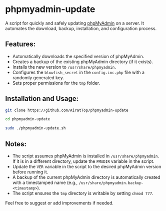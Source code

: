 # phpmyadmin-update

A script for quickly and safely updating [phpMyAdmin](https://www.phpmyadmin.net/) on a server. It automates the download, backup, installation, and configuration process.

## Features:
- Automatically downloads the specified version of phpMyAdmin.
- Creates a backup of the existing phpMyAdmin directory (if it exists).
- Installs the new version to `/usr/share/phpmyadmin`.
- Configures the `blowfish_secret` in the `config.inc.php` file with a randomly generated key.
- Sets proper permissions for the `tmp` folder.

## Installation and Usage:
```bash
git clone https://github.com/AiratTop/phpmyadmin-update

cd phpmyadmin-update

sudo ./phpmyadmin-update.sh
```

## Notes:
- The script assumes phpMyAdmin is installed in `/usr/share/phpmyadmin`. If it is in a different directory, update the `PMADIR` variable in the script.
- Update the `VER` variable in the script to the desired phpMyAdmin version before running it.
- A backup of the current phpMyAdmin directory is automatically created with a timestamped name (e.g., `/usr/share/phpmyadmin.backup-<timestamp>`).
- The script ensures the `tmp` directory is writable by setting `chmod 777`.

Feel free to suggest or add improvements if needed.
